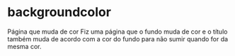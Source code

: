 # backgroundcolor
Página que muda de cor
Fiz uma página que o fundo muda de cor e o título também muda de acordo com a cor do fundo para não sumir quando for da mesma cor. 
